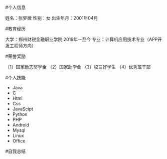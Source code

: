 #个人信息

姓名：张梦微
性别：女
出生年月：2001年04月

#教育经历

大学：郑州财税金融职业学院         2019年--至今
专业：计算机应用技术专业（APP开发工程师方向）

#荣誉奖励

（1）国家励志奖学金
（2）国家助学金
（3）校三好学生
（4）优秀班干部

#个人技能

- Java
- C
- Html
- Css
- JavaScipt
- Python
- PHP
- Android
- Mysql
- Linux
- Office

#自我总结
